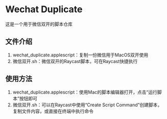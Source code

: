 # Wechat Duplicate
这是一个用于微信双开的脚本仓库

## 文件介绍

1. wechat_duplicate.applescript：复制一份微信用于MacOS双开使用
2. 微信双开.sh：微信双开的Raycast脚本，可在Raycast快捷执行

## 使用方法

1. wechat_duplicate.applescript：使用Mac的脚本编辑器打开，点击“运行脚本”按钮即可
2. 微信双开.sh：可以在Raycast中使用“Create Script Command”创建脚本，复制文件内容，或直接在终端中执行命令
